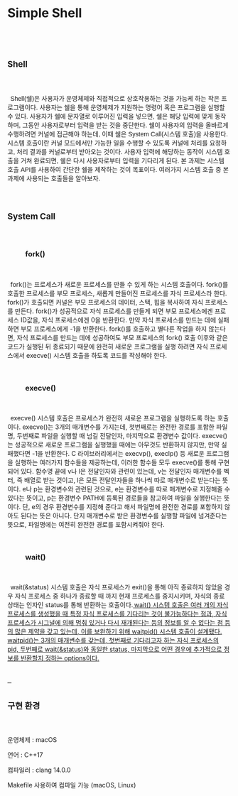 # Simple Shell

<html>

<head>
<meta http-equiv=Content-Type content="text/html; charset=utf-8">
<meta name=Generator content="Microsoft Word 15 (filtered)">

</head>

<body lang=ko-Kore-KR link="#0563C1" vlink="#954F72" style='word-wrap:break-word'>

<div class=WordSection1>

<p class=MsoNormal><span lang=EN-US style='font-size:24.0pt'>&nbsp;</span></p>

<h2><a name="_Toc115530923"><b><span lang=EN-US style='font-size:14.0pt'>Shell</span></b></a></h2>

<p class=MsoNormal><span lang=EN-US style='font-size:14.0pt'>&nbsp;</span></p>

<p class=MsoNormal style='text-indent:5.0pt'><span lang=EN-US style='font-family:
"맑은 고딕",sans-serif'>Shell(</span><span lang=KO style='font-family:"맑은 고딕",sans-serif'>쉘</span><span
lang=EN-US style='font-family:"맑은 고딕",sans-serif'>)</span><span lang=KO
style='font-family:"맑은 고딕",sans-serif'>은 사용자가 운영체제와 직접적으로 상호작용하는 것을 가능케 하는 작은 프로그램이다</span><span
lang=EN-US style='font-family:"맑은 고딕",sans-serif'>. </span><span lang=KO
style='font-family:"맑은 고딕",sans-serif'>사용자는 쉘을 통해 운영체제가 지원하는 명령어 혹은 프로그램을 실행할 수
있다</span><span lang=EN-US style='font-family:"맑은 고딕",sans-serif'>. </span><span
lang=KO style='font-family:"맑은 고딕",sans-serif'>사용자가 쉘에 문자열로 이루어진 입력을 넣으면</span><span
lang=EN-US style='font-family:"맑은 고딕",sans-serif'>, </span><span lang=KO
style='font-family:"맑은 고딕",sans-serif'>쉘은 해당 입력에 맞게 동작하며</span><span
lang=EN-US style='font-family:"맑은 고딕",sans-serif'>, </span><span lang=KO
style='font-family:"맑은 고딕",sans-serif'>그동안 사용자로부터 입력을 받는 것을 중단한다</span><span
lang=EN-US style='font-family:"맑은 고딕",sans-serif'>. </span><span lang=KO
style='font-family:"맑은 고딕",sans-serif'>쉘이 사용자의 입력을 올바르게 수행하려면 커널에 접근해야 하는데</span><span
lang=EN-US style='font-family:"맑은 고딕",sans-serif'>, </span><span lang=KO
style='font-family:"맑은 고딕",sans-serif'>이때 쉘은 </span><span lang=EN-US
style='font-family:"맑은 고딕",sans-serif'>System Call(</span><span lang=KO
style='font-family:"맑은 고딕",sans-serif'>시스템 호출</span><span lang=EN-US
style='font-family:"맑은 고딕",sans-serif'>)</span><span lang=KO style='font-family:
"맑은 고딕",sans-serif'>을 사용한다</span><span lang=EN-US style='font-family:"맑은 고딕",sans-serif'>.
</span><span lang=KO style='font-family:"맑은 고딕",sans-serif'>시스템 호출이란 커널 모드에서만 가능한
일을 수행할 수 있도록 커널에 처리를 요청하고</span><span lang=EN-US style='font-family:"맑은 고딕",sans-serif'>,
</span><span lang=KO style='font-family:"맑은 고딕",sans-serif'>처리 결과를 커널로부터 받아오는 것이다</span><span
lang=EN-US style='font-family:"맑은 고딕",sans-serif'>. </span><span lang=KO
style='font-family:"맑은 고딕",sans-serif'>사용자 입력에 해당하는 동작이 시스템 호출을 거쳐 완료되면</span><span
lang=EN-US style='font-family:"맑은 고딕",sans-serif'>, </span><span lang=KO
style='font-family:"맑은 고딕",sans-serif'>쉘은 다시 사용자로부터 입력을 기다리게 된다</span><span
lang=EN-US style='font-family:"맑은 고딕",sans-serif'>. </span><span lang=KO
style='font-family:"맑은 고딕",sans-serif'>본 과제는 시스템 호출 </span><span lang=EN-US
style='font-family:"맑은 고딕",sans-serif'>API</span><span lang=KO
style='font-family:"맑은 고딕",sans-serif'>를 사용하여 간단한 쉘을 제작하는 것이 목표이다</span><span
lang=EN-US style='font-family:"맑은 고딕",sans-serif'>. </span><span lang=KO
style='font-family:"맑은 고딕",sans-serif'>여러가지 시스템 호출 중 본 과제에 사용되는 호출들을 알아보자</span><span
lang=EN-US style='font-family:"맑은 고딕",sans-serif'>.</span></p>

<p class=MsoNormal><span lang=EN-US style='font-size:14.0pt;font-family:"맑은 고딕",sans-serif'>&nbsp;</span></p>

<h2><a name="_Toc115530924"><b><span lang=EN-US style='font-size:14.0pt'>System
Call</span></b></a></h2>

<p class=MsoNormal><span lang=EN-US style='font-size:14.0pt'>&nbsp;</span></p>

<h3 style='margin-left:50.0pt;text-indent:-20.0pt'><a name="_Toc115530925"><b><span
lang=EN-US>fork()</span></b></a></h3>

<p class=MsoNormal><span lang=EN-US>&nbsp;</span></p>

<p class=MsoNormal style='text-indent:5.0pt'><span lang=EN-US>fork()</span><span
lang=KO style='font-family:"맑은 고딕",sans-serif'>는</span><span lang=KO> </span><span
lang=KO style='font-family:"맑은 고딕",sans-serif'>프로세스가</span><span lang=KO> </span><span
lang=KO style='font-family:"맑은 고딕",sans-serif'>새로운</span><span lang=KO> </span><span
lang=KO style='font-family:"맑은 고딕",sans-serif'>프로세스를</span><span lang=KO> </span><span
lang=KO style='font-family:"맑은 고딕",sans-serif'>만들</span><span lang=KO> </span><span
lang=KO style='font-family:"맑은 고딕",sans-serif'>수</span><span lang=KO> </span><span
lang=KO style='font-family:"맑은 고딕",sans-serif'>있게</span><span lang=KO> </span><span
lang=KO style='font-family:"맑은 고딕",sans-serif'>하는</span><span lang=KO> </span><span
lang=KO style='font-family:"맑은 고딕",sans-serif'>시스템</span><span lang=KO> </span><span
lang=KO style='font-family:"맑은 고딕",sans-serif'>호출이다</span><span lang=EN-US>.
fork()</span><span lang=KO style='font-family:"맑은 고딕",sans-serif'>를</span><span
lang=KO> </span><span lang=KO style='font-family:"맑은 고딕",sans-serif'>호출한</span><span
lang=KO> </span><span lang=KO style='font-family:"맑은 고딕",sans-serif'>프로세스를</span><span
lang=KO> </span><span lang=KO style='font-family:"맑은 고딕",sans-serif'>부모</span><span
lang=KO> </span><span lang=KO style='font-family:"맑은 고딕",sans-serif'>프로세스</span><span
lang=EN-US>, </span><span lang=KO style='font-family:"맑은 고딕",sans-serif'>새롭게</span><span
lang=KO> </span><span lang=KO style='font-family:"맑은 고딕",sans-serif'>만들어진</span><span
lang=KO> </span><span lang=KO style='font-family:"맑은 고딕",sans-serif'>프로세스를</span><span
lang=KO> </span><span lang=KO style='font-family:"맑은 고딕",sans-serif'>자식</span><span
lang=KO> </span><span lang=KO style='font-family:"맑은 고딕",sans-serif'>프로세스라</span><span
lang=KO> </span><span lang=KO style='font-family:"맑은 고딕",sans-serif'>한다</span><span
lang=EN-US>. fork()</span><span lang=KO style='font-family:"맑은 고딕",sans-serif'>가</span><span
lang=KO> </span><span lang=KO style='font-family:"맑은 고딕",sans-serif'>호출되면</span><span
lang=KO> </span><span lang=KO style='font-family:"맑은 고딕",sans-serif'>커널은</span><span
lang=KO> </span><span lang=KO style='font-family:"맑은 고딕",sans-serif'>부모</span><span
lang=KO> </span><span lang=KO style='font-family:"맑은 고딕",sans-serif'>프로세스의</span><span
lang=KO> </span><span lang=KO style='font-family:"맑은 고딕",sans-serif'>데이터</span><span
lang=EN-US>, </span><span lang=KO style='font-family:"맑은 고딕",sans-serif'>스택</span><span
lang=EN-US>, </span><span lang=KO style='font-family:"맑은 고딕",sans-serif'>힙을</span><span
lang=KO> </span><span lang=KO style='font-family:"맑은 고딕",sans-serif'>복사하여</span><span
lang=KO> </span><span lang=KO style='font-family:"맑은 고딕",sans-serif'>자식</span><span
lang=KO> </span><span lang=KO style='font-family:"맑은 고딕",sans-serif'>프로세스를</span><span
lang=KO> </span><span lang=KO style='font-family:"맑은 고딕",sans-serif'>만든다</span><span
lang=EN-US>. fork()</span><span lang=KO style='font-family:"맑은 고딕",sans-serif'>가</span><span
lang=KO> </span><span lang=KO style='font-family:"맑은 고딕",sans-serif'>성공적으로</span><span
lang=KO> </span><span lang=KO style='font-family:"맑은 고딕",sans-serif'>자식</span><span
lang=KO> </span><span lang=KO style='font-family:"맑은 고딕",sans-serif'>프로세스를</span><span
lang=KO> </span><span lang=KO style='font-family:"맑은 고딕",sans-serif'>만들게</span><span
lang=KO> </span><span lang=KO style='font-family:"맑은 고딕",sans-serif'>되면</span><span
lang=KO> </span><span lang=KO style='font-family:"맑은 고딕",sans-serif'>부모</span><span
lang=KO> </span><span lang=KO style='font-family:"맑은 고딕",sans-serif'>프로세스에겐</span><span
lang=KO> </span><span lang=KO style='font-family:"맑은 고딕",sans-serif'>프로세스</span><span
lang=KO> </span><span lang=EN-US>ID</span><span lang=KO style='font-family:
"맑은 고딕",sans-serif'>값을</span><span lang=EN-US>, </span><span lang=KO
style='font-family:"맑은 고딕",sans-serif'>자식</span><span lang=KO> </span><span
lang=KO style='font-family:"맑은 고딕",sans-serif'>프로세스에겐</span><span lang=KO> </span><span
lang=EN-US>0</span><span lang=KO style='font-family:"맑은 고딕",sans-serif'>을</span><span
lang=KO> </span><span lang=KO style='font-family:"맑은 고딕",sans-serif'>반환한다</span><span
lang=EN-US>. </span><span lang=KO style='font-family:"맑은 고딕",sans-serif'>만약</span><span
lang=KO> </span><span lang=KO style='font-family:"맑은 고딕",sans-serif'>자식</span><span
lang=KO> </span><span lang=KO style='font-family:"맑은 고딕",sans-serif'>프로세스를</span><span
lang=KO> </span><span lang=KO style='font-family:"맑은 고딕",sans-serif'>만드는</span><span
lang=KO> </span><span lang=KO style='font-family:"맑은 고딕",sans-serif'>데에</span><span
lang=KO> </span><span lang=KO style='font-family:"맑은 고딕",sans-serif'>실패하면</span><span
lang=KO> </span><span lang=KO style='font-family:"맑은 고딕",sans-serif'>부모</span><span
lang=KO> </span><span lang=KO style='font-family:"맑은 고딕",sans-serif'>프로세스에게</span><span
lang=KO> </span><span lang=EN-US>-1</span><span lang=KO style='font-family:
"맑은 고딕",sans-serif'>을</span><span lang=KO> </span><span lang=KO
style='font-family:"맑은 고딕",sans-serif'>반환한다</span><span lang=EN-US>. fork()</span><span
lang=KO style='font-family:"맑은 고딕",sans-serif'>를</span><span lang=KO> </span><span
lang=KO style='font-family:"맑은 고딕",sans-serif'>호출하고</span><span lang=KO> </span><span
lang=KO style='font-family:"맑은 고딕",sans-serif'>별다른</span><span lang=KO> </span><span
lang=KO style='font-family:"맑은 고딕",sans-serif'>작업을</span><span lang=KO> </span><span
lang=KO style='font-family:"맑은 고딕",sans-serif'>하지</span><span lang=KO> </span><span
lang=KO style='font-family:"맑은 고딕",sans-serif'>않는다면</span><span lang=EN-US>, </span><span
lang=KO style='font-family:"맑은 고딕",sans-serif'>자식</span><span lang=KO> </span><span
lang=KO style='font-family:"맑은 고딕",sans-serif'>프로세스를</span><span lang=KO> </span><span
lang=KO style='font-family:"맑은 고딕",sans-serif'>만드는</span><span lang=KO> </span><span
lang=KO style='font-family:"맑은 고딕",sans-serif'>데에</span><span lang=KO> </span><span
lang=KO style='font-family:"맑은 고딕",sans-serif'>성공하여도</span><span lang=KO> </span><span
lang=KO style='font-family:"맑은 고딕",sans-serif'>부모</span><span lang=KO> </span><span
lang=KO style='font-family:"맑은 고딕",sans-serif'>프로세스의</span><span lang=KO> </span><span
lang=EN-US>fork() </span><span lang=KO style='font-family:"맑은 고딕",sans-serif'>호출</span><span
lang=KO> </span><span lang=KO style='font-family:"맑은 고딕",sans-serif'>이후와</span><span
lang=KO> </span><span lang=KO style='font-family:"맑은 고딕",sans-serif'>같은</span><span
lang=KO> </span><span lang=KO style='font-family:"맑은 고딕",sans-serif'>코드가</span><span
lang=KO> </span><span lang=KO style='font-family:"맑은 고딕",sans-serif'>실행된</span><span
lang=KO> </span><span lang=KO style='font-family:"맑은 고딕",sans-serif'>뒤</span><span
lang=KO> </span><span lang=KO style='font-family:"맑은 고딕",sans-serif'>종료되기</span><span
lang=KO> </span><span lang=KO style='font-family:"맑은 고딕",sans-serif'>때문에</span><span
lang=KO> </span><span lang=KO style='font-family:"맑은 고딕",sans-serif'>완전히</span><span
lang=KO> </span><span lang=KO style='font-family:"맑은 고딕",sans-serif'>새로운</span><span
lang=KO> </span><span lang=KO style='font-family:"맑은 고딕",sans-serif'>프로그램을</span><span
lang=KO> </span><span lang=KO style='font-family:"맑은 고딕",sans-serif'>실행</span><span
lang=KO> </span><span lang=KO style='font-family:"맑은 고딕",sans-serif'>하려면</span><span
lang=KO> </span><span lang=KO style='font-family:"맑은 고딕",sans-serif'>자식</span><span
lang=KO> </span><span lang=KO style='font-family:"맑은 고딕",sans-serif'>프로세스에서</span><span
lang=KO> </span><span lang=EN-US>execve() </span><span lang=KO
style='font-family:"맑은 고딕",sans-serif'>시스템</span><span lang=KO> </span><span
lang=KO style='font-family:"맑은 고딕",sans-serif'>호출을</span><span lang=KO> </span><span
lang=KO style='font-family:"맑은 고딕",sans-serif'>하도록</span><span lang=KO> </span><span
lang=KO style='font-family:"맑은 고딕",sans-serif'>코드를</span><span lang=KO> </span><span
lang=KO style='font-family:"맑은 고딕",sans-serif'>작성해야</span><span lang=KO> </span><span
lang=KO style='font-family:"맑은 고딕",sans-serif'>한다</span><span lang=EN-US>.</span></p>

<p class=MsoNormal><span lang=EN-US>&nbsp;</span></p>

<h3 style='margin-left:50.0pt;text-indent:-20.0pt'><a name="_Toc115530926"><b><span
lang=EN-US>execve()</span></b></a></h3>

<p class=MsoNormal><span lang=EN-US>&nbsp;</span></p>

<p class=MsoNormal style='text-indent:5.0pt'><span lang=EN-US>execve() </span><span
lang=KO style='font-family:"맑은 고딕",sans-serif'>시스템</span><span lang=KO> </span><span
lang=KO style='font-family:"맑은 고딕",sans-serif'>호출은</span><span lang=KO> </span><span
lang=KO style='font-family:"맑은 고딕",sans-serif'>프로세스가</span><span lang=KO> </span><span
lang=KO style='font-family:"맑은 고딕",sans-serif'>완전히</span><span lang=KO> </span><span
lang=KO style='font-family:"맑은 고딕",sans-serif'>새로운</span><span lang=KO> </span><span
lang=KO style='font-family:"맑은 고딕",sans-serif'>프로그램을</span><span lang=KO> </span><span
lang=KO style='font-family:"맑은 고딕",sans-serif'>실행하도록</span><span lang=KO> </span><span
lang=KO style='font-family:"맑은 고딕",sans-serif'>하는</span><span lang=KO> </span><span
lang=KO style='font-family:"맑은 고딕",sans-serif'>호출이다</span><span lang=EN-US>. execve()</span><span
lang=KO style='font-family:"맑은 고딕",sans-serif'>는</span><span lang=KO> </span><span
lang=EN-US>3</span><span lang=KO style='font-family:"맑은 고딕",sans-serif'>개의</span><span
lang=KO> </span><span lang=KO style='font-family:"맑은 고딕",sans-serif'>매개변수를</span><span
lang=KO> </span><span lang=KO style='font-family:"맑은 고딕",sans-serif'>가지는데</span><span
lang=EN-US>, </span><span lang=KO style='font-family:"맑은 고딕",sans-serif'>첫번째로는</span><span
lang=KO> </span><span lang=KO style='font-family:"맑은 고딕",sans-serif'>완전한</span><span
lang=KO> </span><span lang=KO style='font-family:"맑은 고딕",sans-serif'>경로를</span><span
lang=KO> </span><span lang=KO style='font-family:"맑은 고딕",sans-serif'>포함한</span><span
lang=KO> </span><span lang=KO style='font-family:"맑은 고딕",sans-serif'>파일명</span><span
lang=EN-US>, </span><span lang=KO style='font-family:"맑은 고딕",sans-serif'>두번째로</span><span
lang=KO> </span><span lang=KO style='font-family:"맑은 고딕",sans-serif'>파일을</span><span
lang=KO> </span><span lang=KO style='font-family:"맑은 고딕",sans-serif'>실행할</span><span
lang=KO> </span><span lang=KO style='font-family:"맑은 고딕",sans-serif'>때</span><span
lang=KO> </span><span lang=KO style='font-family:"맑은 고딕",sans-serif'>넘길</span><span
lang=KO> </span><span lang=KO style='font-family:"맑은 고딕",sans-serif'>전달인자</span><span
lang=EN-US>, </span><span lang=KO style='font-family:"맑은 고딕",sans-serif'>마지막으로</span><span
lang=KO> </span><span lang=KO style='font-family:"맑은 고딕",sans-serif'>환경변수</span><span
lang=KO> </span><span lang=KO style='font-family:"맑은 고딕",sans-serif'>값이다</span><span
lang=EN-US>. execve()</span><span lang=KO style='font-family:"맑은 고딕",sans-serif'>는</span><span
lang=KO> </span><span lang=KO style='font-family:"맑은 고딕",sans-serif'>성공적으로</span><span
lang=KO> </span><span lang=KO style='font-family:"맑은 고딕",sans-serif'>새로운</span><span
lang=KO> </span><span lang=KO style='font-family:"맑은 고딕",sans-serif'>프로그램을</span><span
lang=KO> </span><span lang=KO style='font-family:"맑은 고딕",sans-serif'>실행했을</span><span
lang=KO> </span><span lang=KO style='font-family:"맑은 고딕",sans-serif'>때에는</span><span
lang=KO> </span><span lang=KO style='font-family:"맑은 고딕",sans-serif'>아무것도</span><span
lang=KO> </span><span lang=KO style='font-family:"맑은 고딕",sans-serif'>반환하지</span><span
lang=KO> </span><span lang=KO style='font-family:"맑은 고딕",sans-serif'>않지만</span><span
lang=EN-US>, </span><span lang=KO style='font-family:"맑은 고딕",sans-serif'>만약</span><span
lang=KO> </span><span lang=KO style='font-family:"맑은 고딕",sans-serif'>실패했다면</span><span
lang=KO> </span><span lang=EN-US>-1</span><span lang=KO style='font-family:
"맑은 고딕",sans-serif'>을</span><span lang=KO> </span><span lang=KO
style='font-family:"맑은 고딕",sans-serif'>반환한다</span><span lang=EN-US>. C </span><span
lang=KO style='font-family:"맑은 고딕",sans-serif'>라이브러리에서는</span><span lang=KO> </span><span
lang=EN-US>execvp(), execlp() </span><span lang=KO style='font-family:"맑은 고딕",sans-serif'>등</span><span
lang=KO> </span><span lang=KO style='font-family:"맑은 고딕",sans-serif'>새로운</span><span
lang=KO> </span><span lang=KO style='font-family:"맑은 고딕",sans-serif'>프로그램을</span><span
lang=KO> </span><span lang=KO style='font-family:"맑은 고딕",sans-serif'>실행하는</span><span
lang=KO> </span><span lang=KO style='font-family:"맑은 고딕",sans-serif'>여러가지</span><span
lang=KO> </span><span lang=KO style='font-family:"맑은 고딕",sans-serif'>함수들을</span><span
lang=KO> </span><span lang=KO style='font-family:"맑은 고딕",sans-serif'>제공하는데</span><span
lang=EN-US>, </span><span lang=KO style='font-family:"맑은 고딕",sans-serif'>이러한</span><span
lang=KO> </span><span lang=KO style='font-family:"맑은 고딕",sans-serif'>함수들</span><span
lang=KO> </span><span lang=KO style='font-family:"맑은 고딕",sans-serif'>모두</span><span
lang=KO> </span><span lang=EN-US>execve()</span><span lang=KO style='font-family:
"맑은 고딕",sans-serif'>를</span><span lang=KO> </span><span lang=KO
style='font-family:"맑은 고딕",sans-serif'>통해</span><span lang=KO> </span><span
lang=KO style='font-family:"맑은 고딕",sans-serif'>구현되어</span><span lang=KO> </span><span
lang=KO style='font-family:"맑은 고딕",sans-serif'>있다</span><span lang=EN-US>. </span><span
lang=KO style='font-family:"맑은 고딕",sans-serif'>함수명</span><span lang=KO> </span><span
lang=KO style='font-family:"맑은 고딕",sans-serif'>끝에</span><span lang=KO> </span><span
lang=EN-US>v</span><span lang=KO style='font-family:"맑은 고딕",sans-serif'>나</span><span
lang=KO> </span><span lang=EN-US>l</span><span lang=KO style='font-family:"맑은 고딕",sans-serif'>은</span><span
lang=KO> </span><span lang=KO style='font-family:"맑은 고딕",sans-serif'>전달인자와</span><span
lang=KO> </span><span lang=KO style='font-family:"맑은 고딕",sans-serif'>관련이</span><span
lang=KO> </span><span lang=KO style='font-family:"맑은 고딕",sans-serif'>있는데</span><span
lang=EN-US>, v</span><span lang=KO style='font-family:"맑은 고딕",sans-serif'>는</span><span
lang=KO> </span><span lang=KO style='font-family:"맑은 고딕",sans-serif'>전달인자</span><span
lang=KO> </span><span lang=KO style='font-family:"맑은 고딕",sans-serif'>매개변수를</span><span
lang=KO> </span><span lang=KO style='font-family:"맑은 고딕",sans-serif'>벡터</span><span
lang=EN-US>, </span><span lang=KO style='font-family:"맑은 고딕",sans-serif'>즉</span><span
lang=KO> </span><span lang=KO style='font-family:"맑은 고딕",sans-serif'>배열로</span><span
lang=KO> </span><span lang=KO style='font-family:"맑은 고딕",sans-serif'>받는</span><span
lang=KO> </span><span lang=KO style='font-family:"맑은 고딕",sans-serif'>것이고</span><span
lang=EN-US>, l</span><span lang=KO style='font-family:"맑은 고딕",sans-serif'>은</span><span
lang=KO> </span><span lang=KO style='font-family:"맑은 고딕",sans-serif'>모든</span><span
lang=KO> </span><span lang=KO style='font-family:"맑은 고딕",sans-serif'>전달인자들을</span><span
lang=KO> </span><span lang=KO style='font-family:"맑은 고딕",sans-serif'>하나씩</span><span
lang=KO> </span><span lang=KO style='font-family:"맑은 고딕",sans-serif'>따로</span><span
lang=KO> </span><span lang=KO style='font-family:"맑은 고딕",sans-serif'>매개변수로</span><span
lang=KO> </span><span lang=KO style='font-family:"맑은 고딕",sans-serif'>받는다는</span><span
lang=KO> </span><span lang=KO style='font-family:"맑은 고딕",sans-serif'>뜻이다</span><span
lang=EN-US>. e</span><span lang=KO style='font-family:"맑은 고딕",sans-serif'>나</span><span
lang=KO> </span><span lang=EN-US>p</span><span lang=KO style='font-family:"맑은 고딕",sans-serif'>는</span><span
lang=KO> </span><span lang=KO style='font-family:"맑은 고딕",sans-serif'>환경변수와</span><span
lang=KO> </span><span lang=KO style='font-family:"맑은 고딕",sans-serif'>관련된</span><span
lang=KO> </span><span lang=KO style='font-family:"맑은 고딕",sans-serif'>것으로</span><span
lang=EN-US>, e</span><span lang=KO style='font-family:"맑은 고딕",sans-serif'>는</span><span
lang=KO> </span><span lang=KO style='font-family:"맑은 고딕",sans-serif'>환경변수를</span><span
lang=KO> </span><span lang=KO style='font-family:"맑은 고딕",sans-serif'>따로</span><span
lang=KO> </span><span lang=KO style='font-family:"맑은 고딕",sans-serif'>매개변수로</span><span
lang=KO> </span><span lang=KO style='font-family:"맑은 고딕",sans-serif'>지정해줄</span><span
lang=KO> </span><span lang=KO style='font-family:"맑은 고딕",sans-serif'>수</span><span
lang=KO> </span><span lang=KO style='font-family:"맑은 고딕",sans-serif'>있다는</span><span
lang=KO> </span><span lang=KO style='font-family:"맑은 고딕",sans-serif'>뜻이고</span><span
lang=EN-US>, p</span><span lang=KO style='font-family:"맑은 고딕",sans-serif'>는</span><span
lang=KO> </span><span lang=KO style='font-family:"맑은 고딕",sans-serif'>환경변수</span><span
lang=KO> </span><span lang=EN-US>PATH</span><span lang=KO style='font-family:
"맑은 고딕",sans-serif'>에</span><span lang=KO> </span><span lang=KO
style='font-family:"맑은 고딕",sans-serif'>등록된</span><span lang=KO> </span><span
lang=KO style='font-family:"맑은 고딕",sans-serif'>경로들을</span><span lang=KO> </span><span
lang=KO style='font-family:"맑은 고딕",sans-serif'>참고하여</span><span lang=KO> </span><span
lang=KO style='font-family:"맑은 고딕",sans-serif'>파일을</span><span lang=KO> </span><span
lang=KO style='font-family:"맑은 고딕",sans-serif'>실행한다는</span><span lang=KO> </span><span
lang=KO style='font-family:"맑은 고딕",sans-serif'>뜻이다</span><span lang=EN-US>. </span><span
lang=KO style='font-family:"맑은 고딕",sans-serif'>단</span><span lang=EN-US>, e</span><span
lang=KO style='font-family:"맑은 고딕",sans-serif'>의</span><span lang=KO> </span><span
lang=KO style='font-family:"맑은 고딕",sans-serif'>경우</span><span lang=KO> </span><span
lang=KO style='font-family:"맑은 고딕",sans-serif'>환경변수를</span><span lang=KO> </span><span
lang=KO style='font-family:"맑은 고딕",sans-serif'>지정해</span><span lang=KO> </span><span
lang=KO style='font-family:"맑은 고딕",sans-serif'>준다고</span><span lang=KO> </span><span
lang=KO style='font-family:"맑은 고딕",sans-serif'>해서</span><span lang=KO> </span><span
lang=KO style='font-family:"맑은 고딕",sans-serif'>파일명에</span><span lang=KO> </span><span
lang=KO style='font-family:"맑은 고딕",sans-serif'>완전한</span><span lang=KO> </span><span
lang=KO style='font-family:"맑은 고딕",sans-serif'>경로를</span><span lang=KO> </span><span
lang=KO style='font-family:"맑은 고딕",sans-serif'>포함하지</span><span lang=KO> </span><span
lang=KO style='font-family:"맑은 고딕",sans-serif'>않아도</span><span lang=KO> </span><span
lang=KO style='font-family:"맑은 고딕",sans-serif'>된다는</span><span lang=KO> </span><span
lang=KO style='font-family:"맑은 고딕",sans-serif'>뜻은</span><span lang=KO> </span><span
lang=KO style='font-family:"맑은 고딕",sans-serif'>아니다</span><span lang=EN-US>. </span><span
lang=KO style='font-family:"맑은 고딕",sans-serif'>단지</span><span lang=KO> </span><span
lang=KO style='font-family:"맑은 고딕",sans-serif'>매개변수로</span><span lang=KO> </span><span
lang=KO style='font-family:"맑은 고딕",sans-serif'>받은</span><span lang=KO> </span><span
lang=KO style='font-family:"맑은 고딕",sans-serif'>환경변수를</span><span lang=KO> </span><span
lang=KO style='font-family:"맑은 고딕",sans-serif'>실행할</span><span lang=KO> </span><span
lang=KO style='font-family:"맑은 고딕",sans-serif'>파일에</span><span lang=KO> </span><span
lang=KO style='font-family:"맑은 고딕",sans-serif'>넘겨준다는</span><span lang=KO> </span><span
lang=KO style='font-family:"맑은 고딕",sans-serif'>뜻으로</span><span lang=EN-US>, </span><span
lang=KO style='font-family:"맑은 고딕",sans-serif'>파일명에는</span><span lang=KO> </span><span
lang=KO style='font-family:"맑은 고딕",sans-serif'>여전히</span><span lang=KO> </span><span
lang=KO style='font-family:"맑은 고딕",sans-serif'>완전한</span><span lang=KO> </span><span
lang=KO style='font-family:"맑은 고딕",sans-serif'>경로를</span><span lang=KO> </span><span
lang=KO style='font-family:"맑은 고딕",sans-serif'>포함시켜줘야</span><span lang=KO> </span><span
lang=KO style='font-family:"맑은 고딕",sans-serif'>한다</span><span lang=EN-US>.</span></p>

<p class=MsoNormal><span lang=EN-US>&nbsp;</span></p>

<h3 style='margin-left:50.0pt;text-indent:-20.0pt'><a name="_Toc115530927"><b><span
lang=EN-US>wait()</span></b></a></h3>

<p class=MsoNormal><span lang=EN-US>&nbsp;</span></p>

<p class=MsoNormal style='text-indent:5.0pt'><span lang=EN-US>wait(&amp;status)
</span><span lang=KO style='font-family:"맑은 고딕",sans-serif'>시스템</span><span
lang=KO> </span><span lang=KO style='font-family:"맑은 고딕",sans-serif'>호출은</span><span
lang=KO> </span><span lang=KO style='font-family:"맑은 고딕",sans-serif'>자식</span><span
lang=KO> </span><span lang=KO style='font-family:"맑은 고딕",sans-serif'>프로세스가</span><span
lang=KO> </span><span lang=EN-US>exit()</span><span lang=KO style='font-family:
"맑은 고딕",sans-serif'>을</span><span lang=KO> </span><span lang=KO
style='font-family:"맑은 고딕",sans-serif'>통해</span><span lang=KO> </span><span
lang=KO style='font-family:"맑은 고딕",sans-serif'>아직</span><span lang=KO> </span><span
lang=KO style='font-family:"맑은 고딕",sans-serif'>종료하지</span><span lang=KO> </span><span
lang=KO style='font-family:"맑은 고딕",sans-serif'>않았을</span><span lang=KO> </span><span
lang=KO style='font-family:"맑은 고딕",sans-serif'>경우</span><span lang=KO> </span><span
lang=KO style='font-family:"맑은 고딕",sans-serif'>자식</span><span lang=KO> </span><span
lang=KO style='font-family:"맑은 고딕",sans-serif'>프로세스</span><span lang=KO> </span><span
lang=KO style='font-family:"맑은 고딕",sans-serif'>중</span><span lang=KO> </span><span
lang=KO style='font-family:"맑은 고딕",sans-serif'>하나가</span><span lang=KO> </span><span
lang=KO style='font-family:"맑은 고딕",sans-serif'>종료할</span><span lang=KO> </span><span
lang=KO style='font-family:"맑은 고딕",sans-serif'>때</span><span lang=KO> </span><span
lang=KO style='font-family:"맑은 고딕",sans-serif'>까지</span><span lang=KO> </span><span
lang=KO style='font-family:"맑은 고딕",sans-serif'>현재</span><span lang=KO> </span><span
lang=KO style='font-family:"맑은 고딕",sans-serif'>프로세스를</span><span lang=KO> </span><span
lang=KO style='font-family:"맑은 고딕",sans-serif'>중지시키며</span><span lang=EN-US>, </span><span
lang=KO style='font-family:"맑은 고딕",sans-serif'>자식의</span><span lang=KO> </span><span
lang=KO style='font-family:"맑은 고딕",sans-serif'>종료</span><span lang=KO> </span><span
lang=KO style='font-family:"맑은 고딕",sans-serif'>상태는</span><span lang=KO> </span><span
lang=KO style='font-family:"맑은 고딕",sans-serif'>인자인</span><span lang=KO> </span><span
lang=EN-US>status</span><span lang=KO style='font-family:"맑은 고딕",sans-serif'>를</span><span
lang=KO> </span><span lang=KO style='font-family:"맑은 고딕",sans-serif'>통해</span><span
lang=KO> </span><span lang=KO style='font-family:"맑은 고딕",sans-serif'>반환하는</span><span
lang=KO> </span><span lang=KO style='font-family:"맑은 고딕",sans-serif'>호출이다</span><span
lang=EN-US>.<a href="#_edn1" name="_ednref1" title=""><span
lang=EN-US style='font-size:7.0pt'> </span><span lang=EN-US>wait() </span><span
lang=KO style='font-family:"맑은 고딕",sans-serif'>시스템</span><span lang=KO> </span><span
lang=KO style='font-family:"맑은 고딕",sans-serif'>호출은</span><span lang=KO> </span><span
lang=KO style='font-family:"맑은 고딕",sans-serif'>여러</span><span lang=KO> </span><span
lang=KO style='font-family:"맑은 고딕",sans-serif'>개의</span><span lang=KO> </span><span
lang=KO style='font-family:"맑은 고딕",sans-serif'>자식</span><span lang=KO> </span><span
lang=KO style='font-family:"맑은 고딕",sans-serif'>프로세스를</span><span lang=KO> </span><span
lang=KO style='font-family:"맑은 고딕",sans-serif'>생성했을</span><span lang=KO> </span><span
lang=KO style='font-family:"맑은 고딕",sans-serif'>때</span><span lang=KO> </span><span
lang=KO style='font-family:"맑은 고딕",sans-serif'>특정</span><span lang=KO> </span><span
lang=KO style='font-family:"맑은 고딕",sans-serif'>자식</span><span lang=KO> </span><span
lang=KO style='font-family:"맑은 고딕",sans-serif'>프로세스를</span><span lang=KO> </span><span
lang=KO style='font-family:"맑은 고딕",sans-serif'>기다리는</span><span lang=KO> </span><span
lang=KO style='font-family:"맑은 고딕",sans-serif'>것이</span><span lang=KO> </span><span
lang=KO style='font-family:"맑은 고딕",sans-serif'>불가능하다는</span><span lang=KO> </span><span
lang=KO style='font-family:"맑은 고딕",sans-serif'>점과</span><span lang=EN-US>, </span><span
lang=KO style='font-family:"맑은 고딕",sans-serif'>자식</span><span lang=KO> </span><span
lang=KO style='font-family:"맑은 고딕",sans-serif'>프로세스가</span><span lang=KO> </span><span
lang=KO style='font-family:"맑은 고딕",sans-serif'>시그널에</span><span lang=KO> </span><span
lang=KO style='font-family:"맑은 고딕",sans-serif'>의해</span><span lang=KO> </span><span
lang=KO style='font-family:"맑은 고딕",sans-serif'>멈춰</span><span lang=KO> </span><span
lang=KO style='font-family:"맑은 고딕",sans-serif'>있거나</span><span lang=KO> </span><span
lang=KO style='font-family:"맑은 고딕",sans-serif'>다시</span><span lang=KO> </span><span
lang=KO style='font-family:"맑은 고딕",sans-serif'>재개된다는</span><span lang=KO> </span><span
lang=KO style='font-family:"맑은 고딕",sans-serif'>등의</span><span lang=KO> </span><span
lang=KO style='font-family:"맑은 고딕",sans-serif'>정보를</span><span lang=KO> </span><span
lang=KO style='font-family:"맑은 고딕",sans-serif'>알</span><span lang=KO> </span><span
lang=KO style='font-family:"맑은 고딕",sans-serif'>수</span><span lang=KO> </span><span
lang=KO style='font-family:"맑은 고딕",sans-serif'>없다는</span><span lang=KO> </span><span
lang=KO style='font-family:"맑은 고딕",sans-serif'>점</span><span lang=KO> </span><span
lang=KO style='font-family:"맑은 고딕",sans-serif'>등의</span><span lang=KO> </span><span
lang=KO style='font-family:"맑은 고딕",sans-serif'>많은</span><span lang=KO> </span><span
lang=KO style='font-family:"맑은 고딕",sans-serif'>제약을</span><span lang=KO> </span><span
lang=KO style='font-family:"맑은 고딕",sans-serif'>갖고</span><span lang=KO> </span><span
lang=KO style='font-family:"맑은 고딕",sans-serif'>있는데</span><span lang=EN-US>, </span><span
lang=KO style='font-family:"맑은 고딕",sans-serif'>이를</span><span lang=KO> </span><span
lang=KO style='font-family:"맑은 고딕",sans-serif'>보완하기</span><span lang=KO> </span><span
lang=KO style='font-family:"맑은 고딕",sans-serif'>위해</span><span lang=KO> </span><span
lang=EN-US>waitpid() </span><span lang=KO style='font-family:"맑은 고딕",sans-serif'>시스템</span><span
lang=KO> </span><span lang=KO style='font-family:"맑은 고딕",sans-serif'>호출이</span><span
lang=KO> </span><span lang=KO style='font-family:"맑은 고딕",sans-serif'>설계됐다</span><span
lang=EN-US>. waitpid()</span><span lang=KO style='font-family:"맑은 고딕",sans-serif'>는</span><span
lang=KO> </span><span lang=EN-US>3</span><span lang=KO style='font-family:"맑은 고딕",sans-serif'>개의</span><span
lang=KO> </span><span lang=KO style='font-family:"맑은 고딕",sans-serif'>매개변수를</span><span
lang=KO> </span><span lang=KO style='font-family:"맑은 고딕",sans-serif'>갖는데</span><span
lang=EN-US>, </span><span lang=KO style='font-family:"맑은 고딕",sans-serif'>첫번째로</span><span
lang=KO> </span><span lang=KO style='font-family:"맑은 고딕",sans-serif'>기다리고자</span><span
lang=KO> </span><span lang=KO style='font-family:"맑은 고딕",sans-serif'>하는</span><span
lang=KO> </span><span lang=KO style='font-family:"맑은 고딕",sans-serif'>자식</span><span
lang=KO> </span><span lang=KO style='font-family:"맑은 고딕",sans-serif'>프로세스의</span><span
lang=KO> </span><span lang=EN-US>pid, </span><span lang=KO style='font-family:
"맑은 고딕",sans-serif'>두번째로</span><span lang=KO> </span><span lang=EN-US>wait(&amp;status)</span><span
lang=KO style='font-family:"맑은 고딕",sans-serif'>와</span><span lang=KO> </span><span
lang=KO style='font-family:"맑은 고딕",sans-serif'>동일한</span><span lang=KO> </span><span
lang=EN-US>status, </span><span lang=KO style='font-family:"맑은 고딕",sans-serif'>마지막으로</span><span
lang=KO> </span><span lang=KO style='font-family:"맑은 고딕",sans-serif'>어떤</span><span
lang=KO> </span><span lang=KO style='font-family:"맑은 고딕",sans-serif'>경우에</span><span
lang=KO> </span><span lang=KO style='font-family:"맑은 고딕",sans-serif'>추가적으로</span><span
lang=KO> </span><span lang=KO style='font-family:"맑은 고딕",sans-serif'>정보를</span><span
lang=KO> </span><span lang=KO style='font-family:"맑은 고딕",sans-serif'>반환할지</span><span
lang=KO> </span><span lang=KO style='font-family:"맑은 고딕",sans-serif'>정하는</span><span
lang=KO> </span><span lang=EN-US>options</span><span lang=KO style='font-family:
"맑은 고딕",sans-serif'>이다</span><span lang=EN-US>.</p>

<p class=MsoNormal style='text-autospace:ideograph-numeric ideograph-other;
word-break:keep-all'><span lang=EN-US style='font-size:24.0pt'>&nbsp;</span></p>

<h2><a name="_Toc115530929"><b><span lang=KO style='font-size:14.0pt;
font-family:"맑은 고딕",sans-serif'>구현</span></b></a><b><span lang=KO
style='font-size:14.0pt'> </span></b><b><span lang=KO style='font-size:14.0pt;
font-family:"맑은 고딕",sans-serif'>환경</span></b></h2>

<p class=MsoNormal><span lang=EN-US style='font-size:14.0pt'>&nbsp;</span></p>

<p class=MsoNormal><span lang=KO style='font-family:"맑은 고딕",sans-serif'>운영체제</span><span
lang=EN-US> : macOS</span></p>

<p class=MsoNormal><span lang=KO style='font-family:"맑은 고딕",sans-serif'>언어</span><span
lang=KO> </span><span lang=EN-US>: C++17</span></p>

<p class=MsoNormal><span lang=KO style='font-family:"맑은 고딕",sans-serif'>컴파일러</span><span
lang=KO> </span><span lang=EN-US>: clang 14.0.0</span></p>

<p class=MsoNormal><span lang=EN-US>Makefile </span><span lang=KO
style='font-family:"맑은 고딕",sans-serif'>사용하여</span><span lang=KO> </span><span
lang=KO style='font-family:"맑은 고딕",sans-serif'>컴파일</span><span lang=KO> </span><span
lang=KO style='font-family:"맑은 고딕",sans-serif'>가능</span><span lang=KO> </span><span
lang=EN-US>(macOS, Linux)</span></p>

<p class=MsoNormal><span lang=EN-US style='font-size:14.0pt'>&nbsp;</span></p>

</div>

</body>

</html>
